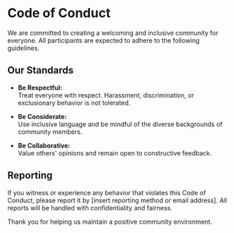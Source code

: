 # Code of Conduct

We are committed to creating a welcoming and inclusive community for everyone. All participants are expected to adhere to the following guidelines.

## Our Standards

- **Be Respectful:**  
  Treat everyone with respect. Harassment, discrimination, or exclusionary behavior is not tolerated.

- **Be Considerate:**  
  Use inclusive language and be mindful of the diverse backgrounds of community members.

- **Be Collaborative:**  
  Value others' opinions and remain open to constructive feedback.

## Reporting

If you witness or experience any behavior that violates this Code of Conduct, please report it by [insert reporting method or email address]. All reports will be handled with confidentiality and fairness.

Thank you for helping us maintain a positive community environment.